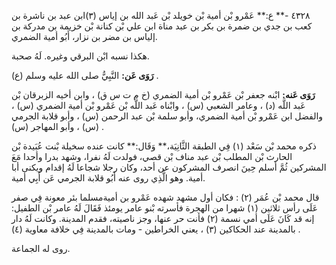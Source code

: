 ٤٣٢٨ -** ع:** عَمْرو بْن أمية بْن خويلد بْن عَبد الله بن إياس (٣)ابن عبد بن ناشرة بن كعب بن جدي بن ضمرة بن بكر بن عبد مناة ابن علي بْن كنانة بْن خزيمة بن مدركة بن إلياس بن مضر بن نزار، أَبُو أمية الضمري.

هكذا نسبه ابْن البرقي وغيره. لَهُ صحبة.

**رَوَى عَن:** النَّبِيُّ صلى الله عليه وسلم (ع) .

**رَوَى عَنه:** ابْنه جعفر بْن عَمْرو بْن أمية الضمري (خ م ت س ق) ، وابن أخيه الزبرقان بْن عَبد اللَّه (د) ، وعامر الشعبي (س) ، وابْناه عَبد اللَّه بْن عَمْرو بْن أمية الضمري (س) ، والفضل ابن عَمْرو بْن أمية الضمري، وأبو سلمة بْن عبد الرحمن (س) ، وأبو قلابة الجرمي (س) ، وأبو المهاجر (س) .

ذكره محمد بْن سَعْد (١) فِي الطبقة الثَّانِيَة،** وَقَال:** كانت عنده سخيلة بْنت عُبَيدة بْن الحارث بْن المطلب بْن عبد مناف بْن قصي، فولدت لَهُ نفرا، وشهد بدرا وأحدا مَعَ المشركين ثُمَّ أسلم حِينَ انصرف المشركون عن أحد، وكان رجلا شجاعا لَهُ إقدام ويكنى أبا أمية. وهو الَّذِي روى عنه أَبُو قلابة الجرمي عَن أَبِي أمية.

قال محمد بْن عُمَر (٢) : فكان أول مشهد شهده عَمْرو بن أميةمسلما بئر معونة فِي صفر عَلَى رأس ثلاثين (١) شهرا من الهجرة فأسرته بْنو عامر يومئذ فَقَالَ لَهُ عامر بْن الطفيل: إنه قد كَانَ عَلَى أمي نسمة (٢) فأنت حر عنها، وجز ناصيته، فقدم المدينة. وكانت لَهُ دار بالمدينة عند الحكاكين (٣) ، يعني الخراطين - ومات بالمدينة فِي خلافة معاوية (٤) .

روى له الجماعة.